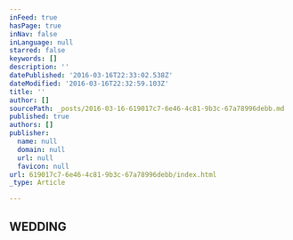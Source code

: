```yaml
---
inFeed: true
hasPage: true
inNav: false
inLanguage: null
starred: false
keywords: []
description: ''
datePublished: '2016-03-16T22:33:02.538Z'
dateModified: '2016-03-16T22:32:59.103Z'
title: ''
author: []
sourcePath: _posts/2016-03-16-619017c7-6e46-4c81-9b3c-67a78996debb.md
published: true
authors: []
publisher:
  name: null
  domain: null
  url: null
  favicon: null
url: 619017c7-6e46-4c81-9b3c-67a78996debb/index.html
_type: Article

---
```

## WEDDING